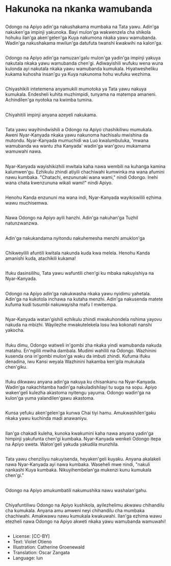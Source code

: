 # Hakunoka na nkanka wamubanda

##
Odongo na Apiyo adin'ga nakushakama mumbaka na Tata yawu. Adin'ga nakuken'ga impinji yakunoka. Bayi mulon'ga wakwenzela cha shikola hohuku ilan'ga aken'gelen'ga Kuya nakumona nkaka yawu wamubanda. Wadin'ga nakushakama mwilun'ga datufuta twanshi kwakwihi na kalon'ga.

##
Odongo na Apiyo adin'ga namuzan'galu mulon'ga yadin'ga impinji yakuya nakutala nkaka yawu wamubanda chen'gi. Adiwayishili wufuku wena wuna kulonda ayi nakutala nkaka yawu wamubanda kumukala. Hiyatwesheliku kukama kuhosha insan'gu ya Kuya nakunoma hohu wufuku wezhima.

##
Chiyashikili intetemena anyamukili mumotoka ya Tata yawu nakuya kumukala. Endesheli kuhita muzhimpidi, tunyama na matempa amaneni. Achindilen'ga nyotoka na kwimba tumina.

##
Chiyahitili impinji anyana azeyeli nakukama.

##
Tata yawu wayihindwishili a Odongo na Apiyo chashikiliwu mumukala. Aweni Nyar-Kanyada nkaka yawu nakunoma hachisalu mwishina da mutondu. Nyar-Kanyada mumuchidi wa Luo kwalumbuluka, 'mwana wamubanda wa wantu zha Kanyada' wadin'ga wan'govu mukamama wamuwahi nawa.

##
Nyar-Kanyada wayishikizhili mwitala kaha nawa wembili na kuhanga kamina kalumwen'gu. Ezhikulu zhindi atiyili chachiwahi kumwinka ma wana afumini nawu kumbaka. "Chatachi, enzununaki wana wami," nindi Odongo. Inehi wana chata kwenzununa wikali wami!" nindi Apiyo.

##
Henohu Kanda enzununi ma wana indi, Nyar-Kanyada wayikiswilili ezhima wawu muchisemwa.

##
Nawa Odongo na Apiyo ayili hanzhi. Adin'ga nakuhan'ga Tuzhil natunzwanzwa.

##
Adin'ga nakukandama nyitondu nakuhemesha menzhi amuklon'ga

##
Chikweyilili afuntili kwitala nakunda kuda kwa melela. Henohu Kanda amanishi kuda, atachikili kukama!

##
Ifuku dasinsilihu, Tata yawu wafuntili chen'gi ku mbaka nakuyishiya na Nyar-Kanyada.

##
Odongo na Apiyo adin'ga nakukwasha nkaka yawu nyidimu yahetala. Adin'ga na kukotola inchawa na kutaha menzhi. Adin'ga nakusenda matete kufuma kudi tusumbi nakuwayisha mafu I mwitempa.

##
Nyar-Kanyada watan'gishili ezhikulu zhindi mwakuhondela nshima yayovu nakuda na mbizhi. Wayilezhe mwakutelekela losu lwa kokonati nanshi yakocha.

##
Ifuku dimu, Odongo watweli in'gombi zha nkaka yindi wamubanda nakuda matahu. En'ngilili mwiha dambala. Mudimi wahilili na Odongo. Wazhinini kusenda ona in'gombi mulon'ga waku da imbuti zhindi. Kufuma ifuku denadina, iwu Kansi weyala Wazhinini hakamba ken'gila mukukala chen'giku.

##
Ifuku dikwawu anyana adin'ga nakuya ku chisankanu na Nyar-Kanyada. Wadin'ga nakachitamba hadin'ga nakuladishilayi tu suga na sopu. Apiyo waken'geli kulezha akastoma nyitengu yayuma. Odongo wadin'ga na kulon'ga yuma yalandilen'gawu akastoma.

##
Kunsa yefuku aken'gelen'ga kunwa Chai tiyi hamu. Amukwashilen'gaku nkaka yawu kuchinda madi anawaniyu.

##
Ilan'ga chakadi kuleha, kunoka kwakumini kaha nawa anyana yadin'ga himpinji yakufunta chen'gi kumbaka. Nyar-Kanyada wenkeli Odongo itepa na Apiyo sweta. Walon'geli yakuda yakudila munzhila.

##
Tata yawu chenziliyu nakuyisenda, heyaken'geli kuyaku. Anyana akalakeli nawa Nyar-Kanyada ayi nawa kumbaka. Waseheli mwe nindi, "nakuli nankashi Kuya kumbaka. Nikuyihembelan'ga mukenzi kunu kumukala chen'gi."

##
Odongo na Apiyo amukumbatili nakumushika nawu washalan'gahu.

##
Chiyafuntiliwu Odongo na Apiyo kushikola, ayilezhelimu akwawu chihandilu cha kumukala. Anyana amu amweni neyi chihandilu cha mumbaka chachiwahi. Amakwawu nawu kumukala kwakuwahi. Ilan'ga ezhima wawu etezheli nawa Odongo na Apiyo akweti nkaka yawu wamubanda wamuwahi!

##
* License: [CC-BY]
* Text: Violet Otieno
* Illustration: Catherine Groenewald
* Translation: Oscar Zangata
* Language: lun
